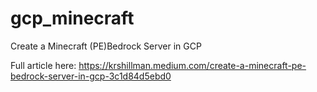 # gcp_minecraft
Create a Minecraft (PE)Bedrock Server in GCP

Full article here:
https://krshillman.medium.com/create-a-minecraft-pe-bedrock-server-in-gcp-3c1d84d5ebd0

